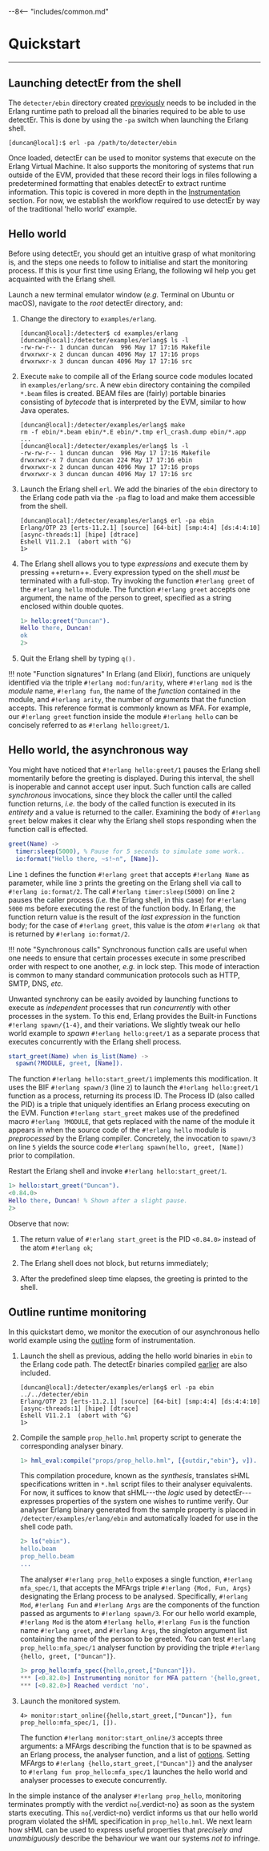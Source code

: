 --8<-- "includes/common.md"

# Quickstart
---


## Launching detectEr from the shell

The `detecter/ebin` directory created [previously](setting-up-detecter.md#compiling-detecter) needs to be included in the Erlang runtime path to preload all the binaries required to be able to use detectEr.
This is done by using the `-pa` switch when launching the Erlang shell.

```console
[duncan@local]:$ erl -pa /path/to/detecter/ebin
```

Once loaded, detectEr can be used to monitor systems that execute on the Erlang Virtual Machine.
It also supports the monitoring of systems that run outside of the EVM, provided that these record their logs in files following a predetermined formatting that enables detectEr to extract runtime information.
This topic is covered in more depth in the [Instrumentation](../using-detecter/instrumentation.md) section.
For now, we establish the workflow required to use detectEr by way of the traditional 'hello world' example.


## Hello world

Before using detectEr, you should get an intuitive grasp of what monitoring is, and the steps one needs to follow to initialise and start the monitoring process.
If this is your first time using Erlang, the following wil help you get acquainted with the Erlang shell.

Launch a new terminal emulator window (*e.g.* Terminal on Ubuntu or macOS), navigate to the *root* detectEr directory, and:

1. Change the directory to `examples/erlang`.

    ```console
    [duncan@local]:/detecter$ cd examples/erlang
    [duncan@local]:/detecter/examples/erlang$ ls -l
    -rw-rw-r-- 1 duncan duncan  996 May 17 17:16 Makefile
    drwxrwxr-x 2 duncan duncan 4096 May 17 17:16 props
    drwxrwxr-x 3 duncan duncan 4096 May 17 17:16 src
    ```

2. Execute `make` to compile all of the Erlang source code modules located in `examples/erlang/src`. 
   A new `ebin` directory containing the compiled `*.beam` files is created.
   BEAM files are (fairly) portable binaries consisting of *bytecode* that is interpreted by the EVM, similar to how Java operates.

    ```console hl_lines="6"
    [duncan@local]:/detecter/examples/erlang$ make
    rm -f ebin/*.beam ebin/*.E ebin/*.tmp erl_crash.dump ebin/*.app
    ...
    [duncan@local]:/detecter/examples/erlang$ ls -l
    -rw-rw-r-- 1 duncan duncan  996 May 17 17:16 Makefile
    drwxrwxr-x 7 duncan duncan 224 May 17 17:16 ebin
    drwxrwxr-x 2 duncan duncan 4096 May 17 17:16 props
    drwxrwxr-x 3 duncan duncan 4096 May 17 17:16 src
    ```
3. Launch the Erlang shell `erl`. 
   We add the binaries of the `ebin` directory to the Erlang code path via the `-pa` flag to load and make them accessible from the shell.

    ```console
    [duncan@local]:/detecter/examples/erlang$ erl -pa ebin
    Erlang/OTP 23 [erts-11.2.1] [source] [64-bit] [smp:4:4] [ds:4:4:10] [async-threads:1] [hipe] [dtrace]
    Eshell V11.2.1  (abort with ^G)
    1>
    ```
4. The Erlang shell allows you to type *expressions* and execute them by pressing ++return++. 
   Every expression typed on the shell *must* be terminated with a full-stop.
   Try invoking the function `#!erlang greet` of the `#!erlang hello` module.
   The function `#!erlang greet` accepts one argument, the name of the person to greet, specified as a string enclosed within double quotes.
   
    ```erlang
    1> hello:greet("Duncan").
    Hello there, Duncan!
    ok
    2> 
    ```
5. Quit the Erlang shell by typing `q().`

!!! note "Function signatures"
    In Erlang (and Elixir), functions are uniquely identified via the triple `#!erlang mod:fun/arity`, where `#!erlang mod` is the *module* name, `#!erlang fun`, the name of the *function* contained in the module, and `#!erlang arity`, the number of *arguments* that the function accepts.
    This reference format is commonly known as MFA.
    For example, our `#!erlang greet` function inside the module `#!erlang hello` can be concisely referred to as `#!erlang hello:greet/1`.

## Hello world, the asynchronous way

You might have noticed that `#!erlang hello:greet/1` pauses the Erlang shell momentarily before the greeting is displayed.
During this interval, the shell is inoperable and cannot accept user input. 
Such function calls are called *synchronous* invocations, since they block the caller until the called function returns, *i.e.* the body of the called function is executed in its *entirety* and a value is returned to the caller.
Examining the body of `#!erlang greet` below makes it clear why the Erlang shell stops responding when the function call is effected.

```erlang linenums="1" hl_lines="2"
greet(Name) ->
  timer:sleep(5000), % Pause for 5 seconds to simulate some work..
  io:format("Hello there, ~s!~n", [Name]).
```

Line `1` defines the function `#!erlang greet` that accepts `#!erlang Name` as parameter, while line `3` prints the greeting on the Erlang shell via call to `#!erlang io:format/2`.
The call `#!erlang timer:sleep(5000)` on line `2` pauses the caller process (*i.e.* the Erlang shell, in this case) for `#!erlang 5000` ms before executing the rest of the function body.
In Erlang, the function return value is the result of the *last expression* in the function body; for the case of `#!erlang greet`, this value is the *atom* `#!erlang ok` that is returned by `#!erlang io:format/2`.

!!! note "Synchronous calls"
    Synchronous function calls are useful when one needs to ensure that certain processes execute in some prescribed order with respect to one another, *e.g.* in lock step.
    This mode of interaction is common to many standard communication protocols such as HTTP, SMTP, DNS, *etc.*

Unwanted synchrony can be easily avoided by launching functions to execute as *independent* processes that run *concurrently* with other processes in the system.
To this end, Erlang provides the Built-in Functions `#!erlang spawn/{1-4}`, and their variations.
We slightly tweak our hello world example to *spawn* `#!erlang hello:greet/1` as a separate process that executes concurrently with the Erlang shell process.

```erlang linenums="4" hl_lines="2"
start_greet(Name) when is_list(Name) -> 
  spawn(?MODULE, greet, [Name]).
```

The function `#!erlang hello:start_greet/1` implements this modification.
It uses the BIF `#!erlang spawn/3` (line `2`) to launch the `#!erlang hello:greet/1` function as a process, returning its process ID.
The Process ID (also called the PID) is a triple that uniquely identifies an Erlang process executing on the EVM.
Function `#!erlang start_greet` makes use of the predefined macro `#!erlang ?MODULE`, that gets replaced with the name of the module it appears in when the source code of the `#!erlang hello` module is *preprocessed* by the Erlang compiler. 
Concretely, the invocation to `spawn/3` on line `5` yields the source code `#!erlang spawn(hello, greet, [Name])` prior to compilation.




Restart the Erlang shell and invoke `#!erlang hello:start_greet/1`.

```erlang
1> hello:start_greet("Duncan").
<0.84.0>
Hello there, Duncan! % Shown after a slight pause.
2> 
```

Observe that now:

1. The return value of `#!erlang start_greet` is the PID `<0.84.0>` instead of the atom `#!erlang ok`;

2. The Erlang shell does not block, but returns immediately;

3. After the predefined sleep time elapses, the greeting is printed to the shell.


## Outline runtime monitoring

In this quickstart demo, we monitor the execution of our asynchronous hello world example using the [outline](../using-detecter/instrumentation.md#outline-instrumentation) form of instrumentation. 

<!-- Outline monitoring is operates asynchronously as well, and is described at length in XXX. -->


1. Launch the shell as previous, adding the hello world binaries in `ebin` to the Erlang code path.
   The detectEr binaries compiled [earlier](setting-up-detecter.md#compiling-detecter) are also included.

    ```console hl_lines="1"
    [duncan@local]:/detecter/examples/erlang$ erl -pa ebin ../../detecter/ebin
    Erlang/OTP 23 [erts-11.2.1] [source] [64-bit] [smp:4:4] [ds:4:4:10] [async-threads:1] [hipe] [dtrace]
    Eshell V11.2.1  (abort with ^G)
    1>
    ```

2. Compile the sample `prop_hello.hml` property script to generate the corresponding analyser binary.

    ```erlang
    1> hml_eval:compile("props/prop_hello.hml", [{outdir,"ebin"}, v]).
    ```

    This compilation procedure, known as the *synthesis*, translates sHML specifications written in `*.hml`  script files to their analyser equivalents.
    For now, it suffices to know that sHML---the *logic* used by detectEr---expresses properties of the system one wishes to runtime verify.
    Our analyser Erlang binary generated from the sample property is placed in `/detecter/examples/erlang/ebin` and automatically loaded for use in the shell code path.

    ```erlang hl_lines="3"
    2> ls("ebin").                                                   
    hello.beam                  
    prop_hello.beam
    ...
    ```

    The analyser `#!erlang prop_hello` exposes a single function, `#!erlang mfa_spec/1`, that accepts the MFArgs triple `#!erlang {Mod, Fun, Args}` designating the Erlang process to be analysed.
    Specifically, `#!erlang Mod`, `#!erlang Fun` and `#!erlang Args` are the components of the function passed as arguments to `#!erlang spawn/3`.
    For our hello world example, `#!erlang Mod` is the atom `#!erlang hello`, `#!erlang Fun` is the function name `#!erlang greet`, and `#!erlang Args`, the singleton argument list containing the name of the person to be greeted.
    You can test `#!erlang prop_hello:mfa_spec/1` analyser function by providing the triple `#!erlang {hello, greet, ["Duncan"]}`.

    ```erlang
    3> prop_hello:mfa_spec({hello,greet,["Duncan"]}).
    *** [<0.82.0>] Instrumenting monitor for MFA pattern '{hello,greet,["Duncan"]}'.
    *** [<0.82.0>] Reached verdict 'no'.
    ```

4. Launch the monitored system.

    ```{ .erlang .annotate}
    4> monitor:start_online({hello,start_greet,["Duncan"]}, fun prop_hello:mfa_spec/1, []).
    ```

    The function `#!erlang monitor:start_online/3` accepts three arguments: a MFArgs describing the function that is to be spawned as an Erlang process, the analyser function, and a list of [options](../using-detecter/instrumentation.md#online-instrumentation).
    Setting MFArgs to `#!erlang {hello,start_greet,["Duncan"]}` and the analyser to `#!erlang fun prop_hello:mfa_spec/1` launches the hello world and analyser processes to execute concurrently.
    

In the simple instance of the analyser `#!erlang prop_hello`, monitoring terminates promptly with the verdict `no`{.verdict-no} as soon as the system starts executing.
This `no`{.verdict-no} verdict informs us that our hello world program violated the sHML specification in `prop_hello.hml`.
We next learn how sHML can be used to express useful properties that *precisely and unambiguously* describe the behaviour we want our systems *not to* infringe.


<!-- --8<-- "includes/footer.md" -->